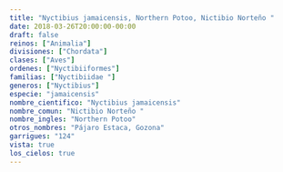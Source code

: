 ```yaml
---
title: "Nyctibius jamaicensis, Northern Potoo, Nictibio Norteño "
date: 2018-03-26T20:00:00-00:00
draft: false
reinos: ["Animalia"]
divisiones: ["Chordata"]
clases: ["Aves"]
ordenes: ["Nyctibiiformes"]
familias: ["Nyctibiidae "]
generos: ["Nyctibius"]
especie: "jamaicensis"
nombre_cientifico: "Nyctibius jamaicensis"
nombre_comun: "Nictibio Norteño "
nombre_ingles: "Northern Potoo"
otros_nombres: "Pájaro Estaca, Gozona"
garrigues: "124"
vista: true
los_cielos: true
---
```

